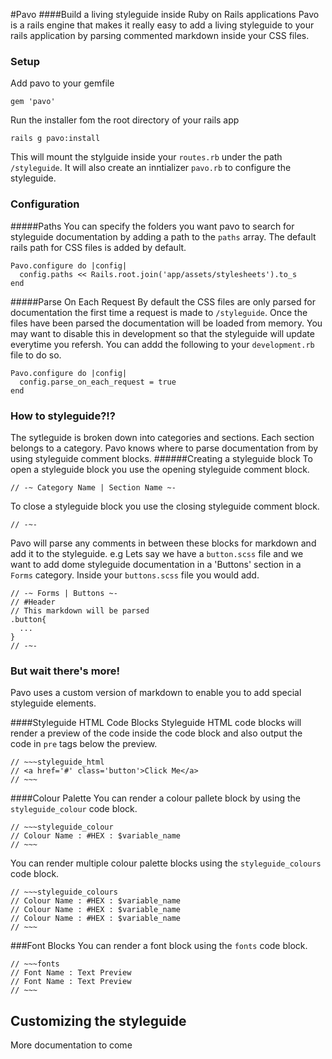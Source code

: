 #Pavo
####Build a living styleguide inside Ruby on Rails applications
Pavo is a rails engine that makes it really easy to add a living styleguide to your rails application by parsing commented markdown inside your CSS files.

### Setup
Add pavo to your gemfile
~~~
gem 'pavo'
~~~
Run the installer fom the root directory of your rails app
~~~
rails g pavo:install
~~~
This will mount the stylguide inside your `routes.rb` under the path `/styleguide`. It will also create an inntializer `pavo.rb` to configure the styleguide.

### Configuration
#####Paths
You can specify the folders you want pavo to search for styleguide documentation by adding a path to the `paths` array. The default rails path for CSS files is added by default.
~~~
Pavo.configure do |config|
  config.paths << Rails.root.join('app/assets/stylesheets').to_s
end
~~~
#####Parse On Each Request
By default the CSS files are only parsed for documentation the first time a request is made to `/styleguide`. Once the files have been parsed the documentation will be loaded from memory. You may want to disable this in development so that the styleguide will update everytime you refersh. You can addd the following to your `development.rb` file to do so.
~~~
Pavo.configure do |config|
  config.parse_on_each_request = true
end
~~~

### How to styleguide?!?
The sytleguide is broken down into categories and sections. Each section belongs to a category. Pavo knows where to parse documentation from by using styleguide comment blocks.
######Creating a styleguide block
To open a styleguide block you use the opening styleguide comment block.
~~~
// -~ Category Name | Section Name ~-
~~~
To close a styleguide block you use the closing styleguide comment block.
~~~
// -~-
~~~
Pavo will parse any comments in between these blocks for markdown and add it to the styleguide.
e.g
Lets say we have a `button.scss` file and we want to add dome styleguide documentation in a 'Buttons' section in a `Forms` category. Inside your `buttons.scss` file you would add.
~~~
// -~ Forms | Buttons ~-
// #Header
// This markdown will be parsed
.button{
  ...
}
// -~-
~~~

### But wait there's more!
Pavo uses a custom version of markdown to enable you to add special styleguide elements.

####Styleguide HTML Code Blocks
Styleguide HTML code blocks will render a preview of the code inside the code block and also output the code in `pre` tags below the preview.
~~~
// ~~~styleguide_html
// <a href='#' class='button'>Click Me</a>
// ~~~
~~~

####Colour Palette
You can render a colour pallete block by using the `styleguide_colour` code block.
~~~
// ~~~styleguide_colour
// Colour Name : #HEX : $variable_name
// ~~~
~~~
You can render multiple colour palette blocks using the `styleguide_colours` code block.
~~~
// ~~~styleguide_colours
// Colour Name : #HEX : $variable_name
// Colour Name : #HEX : $variable_name
// Colour Name : #HEX : $variable_name
// ~~~
~~~

###Font Blocks
You can render a font block using the `fonts` code block.
~~~
// ~~~fonts
// Font Name : Text Preview
// Font Name : Text Preview
// ~~~
~~~

## Customizing the styleguide
More documentation to come
